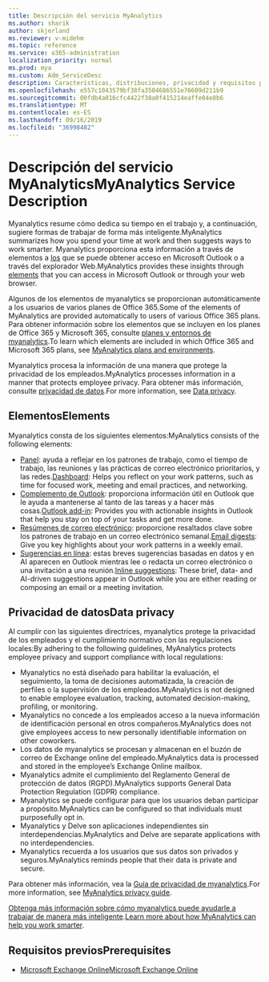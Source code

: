 ```yaml
---
title: Descripción del servicio MyAnalytics
ms.author: sharik
author: skjerland
ms.reviewer: v-midehm
ms.topic: reference
ms.service: o365-administration
localization_priority: normal
ms.prod: mya
ms.custom: Adm_ServiceDesc
description: Características, distribuciones, privacidad y requisitos previos de myanalytics
ms.openlocfilehash: e557c1043579bf38fa3504686551e76609d211b9
ms.sourcegitcommit: 00fdb4a016cfc4422f38a0f415214eaffe04e8b6
ms.translationtype: MT
ms.contentlocale: es-ES
ms.lasthandoff: 09/16/2019
ms.locfileid: "36998482"
---
```

# <a name="myanalytics-service-description"></a><span data-ttu-id="580ef-103">Descripción del servicio MyAnalytics</span><span class="sxs-lookup"><span data-stu-id="580ef-103">MyAnalytics Service Description</span></span>

<span data-ttu-id="580ef-104">Myanalytics resume cómo dedica su tiempo en el trabajo y, a continuación, sugiere formas de trabajar de forma más inteligente.</span><span class="sxs-lookup"><span data-stu-id="580ef-104">MyAnalytics summarizes how you spend your time at work and then suggests ways to work smarter.</span></span> <span data-ttu-id="580ef-105">Myanalytics proporciona esta información a través de elementos a [los](#elements) que se puede obtener acceso en Microsoft Outlook o a través del explorador Web.</span><span class="sxs-lookup"><span data-stu-id="580ef-105">MyAnalytics provides these insights through [elements](#elements) that you can access in Microsoft Outlook or through your web browser.</span></span>

<span data-ttu-id="580ef-106">Algunos de los elementos de myanalytics se proporcionan automáticamente a los usuarios de varios planes de Office 365.</span><span class="sxs-lookup"><span data-stu-id="580ef-106">Some of the elements of MyAnalytics are provided automatically to users of various Office 365 plans.</span></span> <span data-ttu-id="580ef-107">Para obtener información sobre los elementos que se incluyen en los planes de Office 365 y Microsoft 365, consulte [planes y entornos de myanalytics](https://docs.microsoft.com/workplace-analytics/myanalytics/overview/plans-environments).</span><span class="sxs-lookup"><span data-stu-id="580ef-107">To learn which elements are included in which Office 365 and Microsoft 365 plans, see [MyAnalytics plans and environments](https://docs.microsoft.com/workplace-analytics/myanalytics/overview/plans-environments).</span></span>  

<span data-ttu-id="580ef-108">Myanalytics procesa la información de una manera que protege la privacidad de los empleados.</span><span class="sxs-lookup"><span data-stu-id="580ef-108">MyAnalytics processes information in a manner that protects employee privacy.</span></span> <span data-ttu-id="580ef-109">Para obtener más información, consulte [privacidad de datos](#data-privacy).</span><span class="sxs-lookup"><span data-stu-id="580ef-109">For more information, see [Data privacy](#data-privacy).</span></span>

## <a name="elements"></a><span data-ttu-id="580ef-110">Elementos</span><span class="sxs-lookup"><span data-stu-id="580ef-110">Elements</span></span>

<span data-ttu-id="580ef-111">Myanalytics consta de los siguientes elementos:</span><span class="sxs-lookup"><span data-stu-id="580ef-111">MyAnalytics consists of the following elements:</span></span>

* <span data-ttu-id="580ef-112">[Panel](https://docs.microsoft.com/workplace-analytics/myanalytics/use/dashboard-2): ayuda a reflejar en los patrones de trabajo, como el tiempo de trabajo, las reuniones y las prácticas de correo electrónico prioritarios, y las redes.</span><span class="sxs-lookup"><span data-stu-id="580ef-112">[Dashboard](https://docs.microsoft.com/workplace-analytics/myanalytics/use/dashboard-2): Helps you reflect on your work patterns, such as time for focused work, meeting and email practices, and networking.</span></span>
* <span data-ttu-id="580ef-113">[Complemento de Outlook](https://docs.microsoft.com/workplace-analytics/myanalytics/use/add-in): proporciona información útil en Outlook que le ayuda a mantenerse al tanto de las tareas y a hacer más cosas.</span><span class="sxs-lookup"><span data-stu-id="580ef-113">[Outlook add-in](https://docs.microsoft.com/workplace-analytics/myanalytics/use/add-in): Provides you with actionable insights in Outlook that help you stay on top of your tasks and get more done.</span></span>
* <span data-ttu-id="580ef-114">[Resúmenes de correo electrónico](https://docs.microsoft.com/workplace-analytics/myanalytics/use/email-digest-2): proporcione resaltados clave sobre los patrones de trabajo en un correo electrónico semanal.</span><span class="sxs-lookup"><span data-stu-id="580ef-114">[Email digests](https://docs.microsoft.com/workplace-analytics/myanalytics/use/email-digest-2): Give you key highlights about your work patterns in a weekly email.</span></span>
* <span data-ttu-id="580ef-115">[Sugerencias en línea](https://docs.microsoft.com/workplace-analytics/myanalytics/use/mya-notifications): estas breves sugerencias basadas en datos y en AI aparecen en Outlook mientras lee o redacta un correo electrónico o una invitación a una reunión.</span><span class="sxs-lookup"><span data-stu-id="580ef-115">[Inline suggestions](https://docs.microsoft.com/workplace-analytics/myanalytics/use/mya-notifications): These brief, data- and AI-driven suggestions appear in Outlook while you are either reading or composing an email or a meeting invitation.</span></span>

## <a name="data-privacy"></a><span data-ttu-id="580ef-116">Privacidad de datos</span><span class="sxs-lookup"><span data-stu-id="580ef-116">Data privacy</span></span>

<span data-ttu-id="580ef-117">Al cumplir con las siguientes directrices, myanalytics protege la privacidad de los empleados y el cumplimiento normativo con las regulaciones locales:</span><span class="sxs-lookup"><span data-stu-id="580ef-117">By adhering to the following guidelines, MyAnalytics protects employee privacy and support compliance with local regulations:</span></span>

* <span data-ttu-id="580ef-118">Myanalytics no está diseñado para habilitar la evaluación, el seguimiento, la toma de decisiones automatizada, la creación de perfiles o la supervisión de los empleados.</span><span class="sxs-lookup"><span data-stu-id="580ef-118">MyAnalytics is not designed to enable employee evaluation, tracking, automated decision-making, profiling, or monitoring.</span></span>
* <span data-ttu-id="580ef-119">Myanalytics no concede a los empleados acceso a la nueva información de identificación personal en otros compañeros.</span><span class="sxs-lookup"><span data-stu-id="580ef-119">MyAnalytics does not give employees access to new personally identifiable information on other coworkers.</span></span>
* <span data-ttu-id="580ef-120">Los datos de myanalytics se procesan y almacenan en el buzón de correo de Exchange online del empleado.</span><span class="sxs-lookup"><span data-stu-id="580ef-120">MyAnalytics data is processed and stored in the employee’s Exchange Online mailbox.</span></span>
* <span data-ttu-id="580ef-121">Myanalytics admite el cumplimiento del Reglamento General de protección de datos (RGPD).</span><span class="sxs-lookup"><span data-stu-id="580ef-121">MyAnalytics supports General Data Protection Regulation (GDPR) compliance.</span></span>
* <span data-ttu-id="580ef-122">Myanalytics se puede configurar para que los usuarios deban participar a propósito.</span><span class="sxs-lookup"><span data-stu-id="580ef-122">MyAnalytics can be configured so that individuals must purposefully opt in.</span></span>
* <span data-ttu-id="580ef-123">Myanalytics y Delve son aplicaciones independientes sin interdependencias.</span><span class="sxs-lookup"><span data-stu-id="580ef-123">MyAnalytics and Delve are separate applications with no interdependencies.</span></span>
* <span data-ttu-id="580ef-124">Myanalytics recuerda a los usuarios que sus datos son privados y seguros.</span><span class="sxs-lookup"><span data-stu-id="580ef-124">MyAnalytics reminds people that their data is private and secure.</span></span>

<span data-ttu-id="580ef-125">Para obtener más información, vea la [Guía de privacidad de myanalytics](https://docs.microsoft.com/workplace-analytics/myanalytics/overview/privacy-guide).</span><span class="sxs-lookup"><span data-stu-id="580ef-125">For more information, see [MyAnalytics privacy guide](https://docs.microsoft.com/workplace-analytics/myanalytics/overview/privacy-guide).</span></span>

<span data-ttu-id="580ef-126">[Obtenga más información sobre cómo myanalytics puede ayudarle a trabajar de manera más inteligente](https://products.office.com/business/myanalytics-personal-analytics).</span><span class="sxs-lookup"><span data-stu-id="580ef-126">[Learn more about how MyAnalytics can help you work smarter](https://products.office.com/business/myanalytics-personal-analytics).</span></span>

## <a name="prerequisites"></a><span data-ttu-id="580ef-127">Requisitos previos</span><span class="sxs-lookup"><span data-stu-id="580ef-127">Prerequisites</span></span>

* [<span data-ttu-id="580ef-128">Microsoft Exchange Online</span><span class="sxs-lookup"><span data-stu-id="580ef-128">Microsoft Exchange Online</span></span>](https://docs.microsoft.com/office365/servicedescriptions/exchange-online-service-description/exchange-online-service-description)
